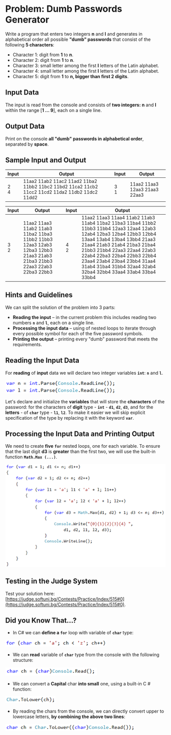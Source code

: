 # Problem: Dumb Passwords Generator

Write a program that enters two integers **n** and **l** and generates in alphabetical order all possible  **"dumb" passwords** that consist of the following **5 characters**:
-	Character 1: digit from **1** to **n**.
-	Character 2: digit from **1** to **n**.
-	Character 3: small letter among the first **l** letters of the Latin alphabet.
-	Character 4: small letter among the first **l** letters of the Latin alphabet.
-	Character 5: digit from **1** to **n, bigger than first 2 digits**.

## Input Data

The input is read from the console and consists of **two integers: n** and **l** within the range [**1 … 9**], each on a single line.

## Output Data

Print on the console **all "dumb" passwords in alphabetical order**, separated by **space**.

## Sample Input and Output

| Input | Output | Input | Output |
| --- | --- | --- | --- |
|2<br>4|11aa2 11ab2 11ac2 11ad2 11ba2 11bb2 11bc2 11bd2 11ca2 11cb2 11cc2 11cd2 11da2 11db2 11dc2 11dd2|3<br>1|11aa2 11aa3 12aa3 21aa3 22aa3|

| Input | Output | Input | Output |
| --- | --- | --- | --- |
|3<br>2|11aa2 11aa3 11ab2 11ab3 11ba2 11ba3 11bb2 11bb3 12aa3 12ab3 12ba3 12bb3 21aa3 21ab3 21ba3 21bb3 22aa3 22ab3 22ba3 22bb3|4<br>2|11aa2 11aa3 11aa4 11ab2 11ab3 11ab4 11ba2 11ba3 11ba4 11bb2 11bb3 11bb4 12aa3 12aa4 12ab3 12ab4 12ba3 12ba4 12bb3 12bb4 13aa4 13ab4 13ba4 13bb4 21aa3 21aa4 21ab3 21ab4 21ba3 21ba4 21bb3 21bb4 22aa3 22aa4 22ab3 22ab4 22ba3 22ba4 22bb3 22bb4 23aa4 23ab4 23ba4 23bb4 31aa4 31ab4 31ba4 31bb4 32aa4 32ab4 32ba4 32bb4 33aa4 33ab4 33ba4 33bb4|

## Hints and Guidelines

We can split the solution of the problem into 3 parts:

* **Reading the input** – in the current problem this includes reading two numbers **`n`** and **`l`**, each on a single line.
* **Processing the input data** – using of nested loops to iterate through every possible symbol for each of the five password symbols.
* **Printing the output** – printing every "dumb" password that meets the  requirements.

## Reading the Input Data

For **reading** of **input** data we will declare two integer variables **`int`**: **`n`** and **`l`**.

![](/assets/chapter-7-exam-preparation-images/01.stupid-password-generator-1.png)

Let's declare and initialize the **variables** that will store the **characters** of the password: for the characters of **digit** type -  **`int`** -  **`d1`**, **`d2`**, **`d3`**, and for the **letters** - of **`char`** type - **`l1`**, **`l2`**. To make it easier we will skip explicit specification of the type by replacing it with the keyword **`var`**.

## Processing the Input Data and Printing Output

We need to create **five** **`for`** nested loops, one for each variable. To ensure that the last digit **d3** is **greater** than the first two, we will use the built-in function **`Math.Max (...)`**. 

![](/assets/chapter-7-exam-preparation-images/01.stupid-password-generator-2.png)

## Testing in the Judge System

Test your solution here: [https://judge.softuni.bg/Contests/Practice/Index/515#0](https://judge.softuni.bg/Contests/Practice/Index/515#0).

## Did you Know That…?

* In C# we can **define a `for`** loop with variable of **`char`** type:

![](/assets/chapter-7-exam-preparation-images/01.stupid-password-generator-3.png)

* We can **read** variable of **`char`** type from the console with the following structure:

![](/assets/chapter-7-exam-preparation-images/01.stupid-password-generator-4.png)
    
* We can convert a **Capital** char **into small** one, using a built-in C # function:
    
![](/assets/chapter-7-exam-preparation-images/01.stupid-password-generator-5.png)
    
* By reading the chars from the console, we can directly convert upper to lowercase letters, **by combining the above two lines**:

![](/assets/chapter-7-exam-preparation-images/01.stupid-password-generator-6.png)
